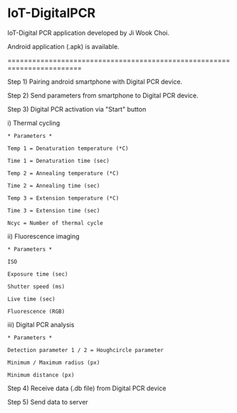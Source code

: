 # IoT-DigitalPCR

IoT-Digital PCR application developed by Ji Wook Choi.

Android application (.apk) is available.

========================================================================

Step 1) Pairing android smartphone with Digital PCR device.

Step 2) Send parameters from smartphone to Digital PCR device.

Step 3) Digital PCR activation via "Start" button

  i) Thermal cycling
  
    * Parameters *
    
    Temp 1 = Denaturation temperature (*C)
    
    Time 1 = Denaturation time (sec)
    
    Temp 2 = Annealing temperature (*C)
    
    Time 2 = Annealing time (sec)
    
    Temp 3 = Extension temperature (*C)
    
    Time 3 = Extension time (sec)
    
    Ncyc = Number of thermal cycle
    
  ii) Fluorescence imaging
  
    * Parameters *
    
    ISO
    
    Exposure time (sec)
    
    Shutter speed (ms)
    
    Live time (sec)
    
    Fluorescence (RGB)
    
  iii) Digital PCR analysis
  
    * Parameters * 

    Detection parameter 1 / 2 = Houghcircle parameter

    Minimum / Maximum radius (px)

    Minimum distance (px)
  
Step 4) Receive data (.db file) from Digital PCR device

Step 5) Send data to server
